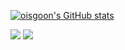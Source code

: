 [![oisgoon's GitHub stats](https://github-readme-stats.vercel.app/api?username=oisgoon&show_icons=true&theme=github_dark&repo=github-readme-stats)](https://github.com/oisgoon/github-readme-stats)

<img src="https://img.shields.io/badge/JavaScript-F7DF1E?style=for-the-badge&logo=JavaScript&logoColor=white"> <img src="https://img.shields.io/badge/TypeScript-3178C6?style=for-the-badge&logo=TypeScript&logoColor=white">

